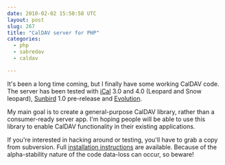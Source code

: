 ```yaml
---
date: 2010-02-02 15:50:58 UTC
layout: post
slug: 267
title: "CalDAV server for PHP"
categories:
  - php
  - sabredav
  - caldav

---
```

<p>It's been a long time coming, but I finally have some working CalDAV code. The server has been tested with <a href="http://www.apple.com/support/ical/">iCal</a> 3.0 and 4.0 (Leopard and Snow leopard), <a href="http://www.mozilla.org/projects/calendar/sunbird/">Sunbird</a> 1.0 pre-release and <a href="http://projects.gnome.org/evolution/">Evolution</a>.</p>

<p>My main goal is to create a general-purpose CalDAV library, rather than a consumer-ready server app. I'm hoping people will be able to use this library to enable CalDAV functionality in their existing applications.</p>

<p>If you're interested in hacking around or testing, you'll have to grab a copy from subversion. Full <a href="http://code.google.com/p/sabredav/wiki/CalDAV">installation instructions</a> are available. Because of the alpha-stability nature of the code data-loss can occur, so beware!</p>